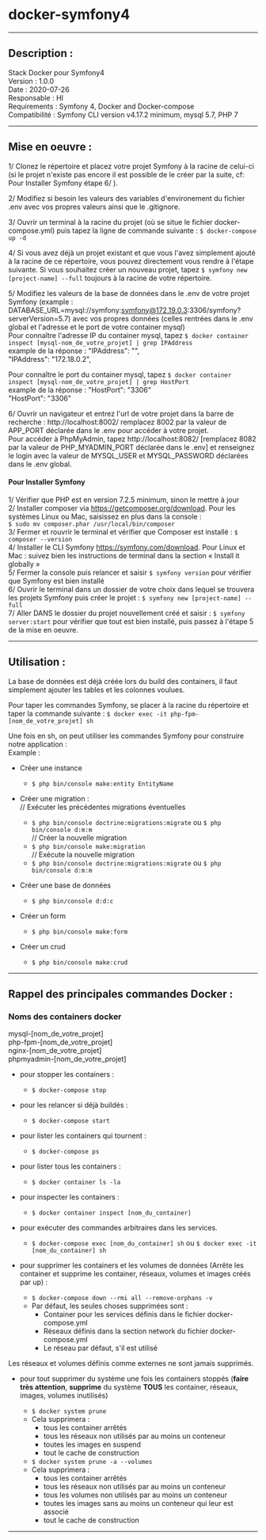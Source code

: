 # docker-symfony4  

----------------  

## Description :  

Stack Docker pour Symfony4   
Version : 1.0.0    
Date : 2020-07-26   
Responsable : HI   
Requirements : Symfony 4, Docker and Docker-compose  
Compatibilité : Symfony CLI version v4.17.2 minimum, mysql 5.7, PHP 7  

----------------  

## Mise en oeuvre :  

1/ Clonez le répertoire et placez votre projet Symfony à la racine de celui-ci (si le projet n'existe pas encore il est possible de le créer par la suite, cf: Pour Installer Symfony étape 6/ ).   

2/ Modifiez si besoin les valeurs des variables d'environement du fichier .env avec vos propres valeurs ainsi que le .gitignore.   

3/ Ouvrir un terminal à la racine du projet (où se situe le fichier docker-compose.yml) puis tapez la ligne de commande suivante : ```$ docker-compose up -d```  

4/ Si vous avez déjà un projet existant et que vous l'avez simplement ajouté à la racine de ce répertoire, vous pouvez directement vous rendre à l'étape suivante. Si vous souhaitez créer un nouveau projet, tapez ```$ symfony new [project-name] --full``` toujours à la racine de votre répertoire.  

5/ Modifiez les valeurs de la base de données dans le .env de votre projet Symfony (example : DATABASE_URL=mysql://symfony:symfony@172.19.0.3:3306/symfony?serverVersion=5.7) avec vos propres données (celles rentrées dans le .env global et l'adresse et le port de votre container mysql)  
Pour connaître l'adresse IP du container mysql, tapez ```$ docker container inspect [mysql-nom_de_votre_projet] | grep IPAddress```   
    example de la réponse : "IPAddress": "",  
                        "IPAddress": "172.18.0.2",  

Pour connaître le port du container mysql, tapez ```$ docker container inspect [mysql-nom_de_votre_projet] | grep HostPort```   
    example de la réponse : "HostPort": "3306"  
                        "HostPort": "3306"  

6/ Ouvrir un navigateur et entrez l'url de votre projet dans la barre de recherche : http://localhost:8002/ remplacez 8002 par la valeur de APP_PORT déclarée dans le .env pour accéder à votre projet.  
Pour accéder à PhpMyAdmin, tapez http://localhost:8082/ [remplacez 8082 par la valeur de PHP_MYADMIN_PORT déclarée dans le .env] et renseignez le login avec la valeur de MYSQL_USER et MYSQL_PASSWORD déclarées dans le .env global.  


#### Pour Installer Symfony  

1/ Vérifier que PHP est en version 7.2.5 minimum, sinon le mettre à jour  
2/ Installer composer via https://getcomposer.org/download. Pour les systèmes Linux ou Mac, saisissez en plus dans la console :   
```$ sudo mv composer.phar /usr/local/bin/composer```  
3/ Fermer et rouvrir le terminal et vérifier que Composer est installé : ```$ composer --version```  
4/ Installer le CLI Symfony https://symfony.com/download. Pour Linux et Mac : suivez bien les instructions de terminal dans la section « Install it globally »  
5/ Fermer la console puis relancer et saisir ```$ symfony version``` pour vérifier que Symfony est bien installé  
6/ Ouvrir le terminal dans un dossier de votre choix dans lequel se trouvera les projets Symfony puis créer le projet : ```$ symfony new [project-name] --full```  
7/ Aller DANS le dossier du projet nouvellement créé et saisir : ```$ symfony server:start``` pour vérifier que tout est bien installé, puis passez à l'étape 5 de la mise en oeuvre.  

----------------  
  
## Utilisation :  

La base de données est déjà créée lors du build des containers, il faut simplement ajouter les tables et les colonnes voulues.  

Pour taper les commandes Symfony, se placer à la racine du répertoire et taper la commande suivante : ```$ docker exec -it php-fpm-[nom_de_votre_projet] sh```   

Une fois en sh, on peut utiliser les commandes Symfony pour construire notre application :  
Example :  

* Créer une instance  
    - ```$ php bin/console make:entity EntityName```  

* Créer une migration :   
    // Exécuter les précédentes migrations éventuelles  
    - ```$ php bin/console doctrine:migrations:migrate``` ou ```$ php bin/console d:m:m```  
    // Créer la nouvelle migration 
    - ```$ php bin/console make:migration```   
    // Exécute la nouvelle migration  
    - ```$ php bin/console doctrine:migrations:migrate``` ou ```$ php bin/console d:m:m```  

* Créer une base de données  
    - ```$ php bin/console d:d:c```  

* Créer un form  
    - ```$ php bin/console make:form```  

* Créer un crud  
    - ```$ php bin/console make:crud```  

----------------  

## Rappel des principales commandes Docker :  

### Noms des containers docker  
 mysql-[nom_de_votre_projet]     
 php-fpm-[nom_de_votre_projet]  
 nginx-[nom_de_votre_projet]  
 phpmyadmin-[nom_de_votre_projet]  

* pour stopper les containers :  
    - ```$ docker-compose stop```  

* pour les relancer si déjà buildés :  
    - ```$ docker-compose start```   

* pour lister les containers qui tournent :  
    - ```$ docker-compose ps```  

* pour lister tous les containers :  
    - ```$ docker container ls -la```  

* pour inspecter les containers :  
    - ```$ docker container inspect [nom_du_container]```  

* pour exécuter des commandes arbitraires dans les services.  
    - ```$ docker-compose exec [nom_du_container] sh``` ou ```$ docker exec -it [nom_du_container] sh```  


* pour supprimer les containers et les volumes de données (Arrête les container et supprime les container, réseaux, volumes et images créés par up) :   
    - ```$ docker-compose down --rmi all --remove-orphans -v```  

    * Par défaut, les seules choses supprimées sont :  
        - Container pour les services définis dans le fichier docker-compose.yml  
        - Réseaux définis dans la section network du fichier docker-compose.yml  
        - Le réseau par défaut, s'il est utilisé  

Les réseaux et volumes définis comme externes ne sont jamais supprimés.  

* pour tout supprimer du système une fois les containers stoppés (**faire très attention**, **supprime** du système **TOUS** les container, réseaux, images, volumes inutilisés)  
    - ```$ docker system prune```  

    * Cela supprimera :  
        - tous les container arrêtés  
        - tous les réseaux non utilisés par au moins un conteneur  
        - toutes les images en suspend  
        - tout le cache de construction  

    - ```$ docker system prune -a --volumes```  

    * Cela supprimera :  
        - tous les container arrêtés  
        - tous les réseaux non utilisés par au moins un conteneur  
        - tous les volumes non utilisés par au moins un conteneur  
        - toutes les images sans au moins un conteneur qui leur est associé  
        - tout le cache de construction  


----------------